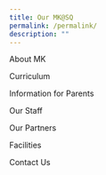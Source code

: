 ```yaml
---
title: Our MK@SQ
permalink: /permalink/
description: ""
---
```


About MK

Curriculum

Information for Parents

Our Staff

Our Partners

Facilities

Contact Us


